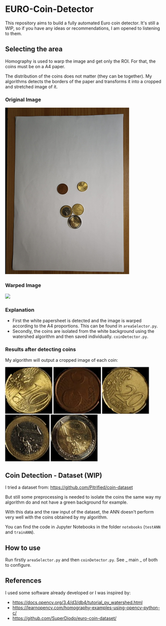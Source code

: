 # EURO-Coin-Detector
This repository aims to build a fully automated Euro coin detector. It's still a WIP, so if you have any ideas or recommendations, I am opened to listening to them.

## Selecting the area

Homography is used to warp the image and get only the ROI. For that, the coins must be on a A4 paper.

The distribution of the coins does not matter (they can be together). My algorithms detects the borders of the paper and transforms it into a cropped and stretched image of it.

### Original Image
<img src="images/juntas.jpeg" width="400"/>

### Warped Image
<img src="images/output.png" width="400"/>

### Explanation
- First the white papersheet is detected and the image is warped according to the A4 proportions. This can be found in `areaSelector.py`.
- Secondly, the coins are isolated from the white background using the watershed algorithm and then saved individually. `coinDetector.py`.
  
### Results after detecting coins
My algorithm will output a cropped image of each coin:

<img src="images/coin0.png" height="150"/> <img src="images/coin1.png" height="150"/> <img src="images/coin2.png" height="150"/> <img src="images/coin3.png" height="150"/> <img src="images/coin4.png" height="150"/>

## Coin Detection - Dataset (WIP)

I tried a dataset from:
https://github.com/Pitrified/coin-dataset

But still some preprocessing is needed to isolate the coins the same way my algorithm do and not have a green background for example.

With this data and the raw input of the dataset, the ANN doesn't perform very well with the coins obtained by my algorithm.

You can find the code in Jupyter Notebooks in the folder `notebooks` (`testANN` and `trainANN`).

## How to use
Run firstly `areaSelector.py` and then `coinDetector.py`. See _ main _ of both to configure.


## References
I used some software already developed or I was inspired by:
- https://docs.opencv.org/3.4/d3/db4/tutorial_py_watershed.html
- https://learnopencv.com/homography-examples-using-opencv-python-c/
- https://github.com/SuperDiodo/euro-coin-dataset/